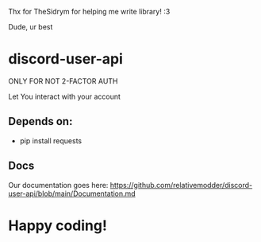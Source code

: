 Thx for TheSidrym for helping me write library! :3

Dude, ur best

# discord-user-api

ONLY FOR NOT 2-FACTOR AUTH

Let You interact with your account

## Depends on:

- pip install requests

## Docs
Our documentation goes here: https://github.com/relativemodder/discord-user-api/blob/main/Documentation.md

# Happy coding!
